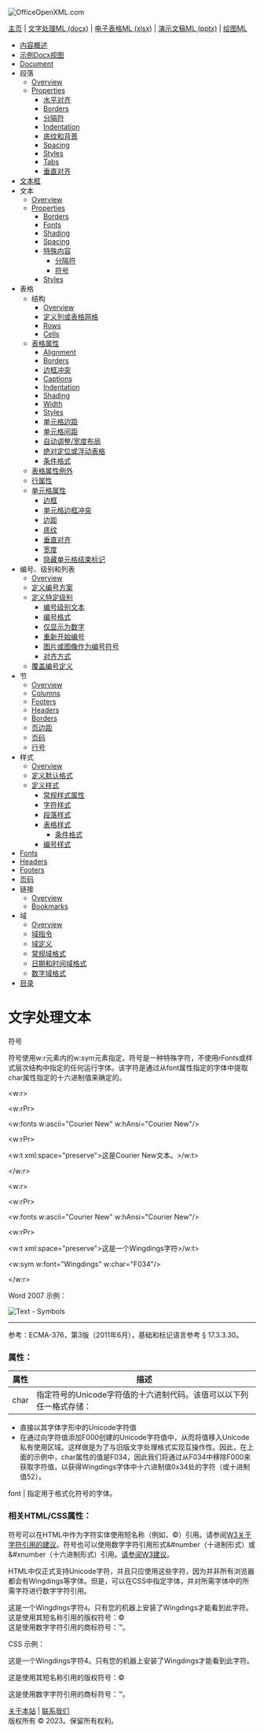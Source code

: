 ![OfficeOpenXML.com](images/banner1.png)

[主页](index.md) | [文字处理ML (docx)](anatomyofOOXML.md) | [电子表格ML (xlsx)](anatomyofOOXML-xlsx.md) | [演示文稿ML (pptx)](anatomyofOOXML-pptx.md) | [绘图ML](drwOverview.md)

- [内容概述](WPcontentOverview.md)
- [示例Docx视图](WPsampleDoc.md)
- [Document](WPdocument.md)
- 段落
  - [Overview](WPparagraph.md)
  - [Properties](WPparagraphProperties.md)
    - [水平对齐](WPalignment.md)
    - [Borders](WPborders.md)
    - [分隔符](WPtextSpecialContent-break.md)
    - [Indentation](WPindentation.md)
    - [底纹和背景](WPshading.md)
    - [Spacing](WPspacing.md)
    - [Styles](WPstyleParStyles.md)
    - [Tabs](WPtab.md)
    - [垂直对齐](WPborders.md)
- [文本框](WPparagraph-textFrames.md)
- 文本
  - [Overview](WPtext.md)
  - [Properties](WPtextFormatting.md)
    - [Borders](WPtextBorders.md)
    - [Fonts](WPtextFonts.md)
    - [Shading](WPtextShading.md)
    - [Spacing](WPtextSpacing.md)
    - [特殊内容](WPtextSpecialContent.md)
      - [分隔符](WPtextSpecialContent-break.md)
      - [符号](WPtextSpecialContent-symbol.md)
    - [Styles](WPstyleCharStyles.md)
- 表格
  - 结构
    - [Overview](WPtable.md)
    - [定义列或表格网格](WPtableGrid.md)
    - [Rows](WPtableRow.md)
    - [Cells](WPtableCell.md)
  - [表格属性](WPtableProperties.md)
    - [Alignment](WPtableAlignment.md)
    - [Borders](WPtableBorders.md)
    - [边框冲突](WPtableCellBorderConflicts.md)
    - [Captions](WPtableCaption.md)
    - [Indentation](WPtableIndent.md)
    - [Shading](WPtableShading.md)
    - [Width](WPtableWidth.md)
    - [Styles](WPstyleTableStyles.md)
    - [单元格边距](WPtableCellMargins.md)
    - [单元格间距](WPtableCellSpacing.md)
    - [自动调整/宽度布局](WPtableLayout.md)
    - [绝对定位或浮动表格](WPfloatingTables.md)
    - [条件格式](WPtblLook.md)
  - [表格属性例外](WPtablePropertyExceptions.md)
  - [行属性](WPtableRowProperties.md)
  - [单元格属性](WPtableCellProperties.md)
    - [边框](WPtableCellProperties-Borders.md)
    - [单元格边框冲突](WPtableCellBorderConflicts.md)
    - [边距](WPtableCellProperties-Margins.md)
    - [底纹](WPtableCellProperties-Shading.md)
    - [垂直对齐](WPtableCellProperties-verticalAlignment.md)
    - [宽度](WPtableCellProperties-Width.md)
    - [隐藏单元格结束标记](WPhideMark.md)
- 编号、级别和列表
  - [Overview](WPnumbering.md)
  - [定义编号方案](WPnumberingAbstractNum.md)
  - [定义特定级别](WPnumberingLvl.md)
    - [编号级别文本](WPnumberingLevelText.md)
    - [编号格式](WPnumbering-numFmt.md)
    - [仅显示为数字](WPnumbering-isLgl.md)
    - [重新开始编号](WPnumbering-restart.md)
    - [图片或图像作为编号符号](WPnumbering-imagesAsSymbol.md)
    - [对齐方式](WPnumbering-lvlJc.md)
  - [覆盖编号定义](WPnumberingOverride.md)
- 节
  - [Overview](WPsection.md)
  - [Columns](WPsectionCols.md)
  - [Footers](WPsectionFooterReference.md)
  - [Headers](WPsectionHeaderReference.md)
  - [Borders](WPsectionBorders.md)
  - [页边距](WPsectionPgMar.md)
  - [页码](WPSectionPgNumType.md)
  - [行号](WPsectionLineNumbering.md)
- 样式
  - [Overview](WPstyles.md)
  - [定义默认格式](WPstyleDefaults.md)
  - [定义样式](WPstyle.md)
    - [常规样式属性](WPstyleGenProps.md)
    - [字符样式](WPstyleCharStyles.md)
    - [段落样式](WPstyleParStyles.md)
    - [表格样式](WPstyleTableStyles.md)
      - [条件格式](WPstyleTableStylesCond.md)
    - [编号样式](WPstyleNumStyles.md)
- [Fonts](WPfonts.md)
- [Headers](WPheaders.md)
- [Footers](WPfooters.md)
- [页码](WPSectionPgNumType.md)
- 链接
  - [Overview](WPhyperlink.md)
  - [Bookmarks](WPbookmark.md)
- 域
  - [Overview](WPfields.md)
  - [域指令](WPfieldInstructions.md)
  - [域定义](WPfieldDefinitions.md)
  - [常规域格式](WPgeneralFieldSwitches.md)
  - [日期和时间域格式](WPdateTimeFieldSwitches.md)
  - [数字域格式](WPnumericFieldSwitches.md)
- [目录](WPtableOfContents.md)

# 文字处理文本

符号

符号使用w:r元素内的w:sym元素指定。符号是一种特殊字符，不使用rFonts或样式层次结构中指定的任何运行字体。该字符是通过从font属性指定的字体中提取char属性指定的十六进制值来确定的。

<w:r>

<w:rPr>

<w:fonts w:ascii="Courier New" w:hAnsi="Courier New"/>

<w:rPr>

<w:t xml:space="preserve">这是Courier New文本。>/w:t>

</w:r>

<w:r>

<w:rPr>

<w:fonts w:ascii="Courier New" w:hAnsi="Courier New"/>

<w:rPr>

<w:t xml:space="preserve">这是一个Wingdings字符>/w:t>

<w:sym w:font="Wingdings" w:char="F034"/>

</w:r>

Word 2007 示例：

![Text - Symbols](images\wp-symbols-1.gif)

---

参考：ECMA-376，第3版（2011年6月），基础和标记语言参考 § 17.3.3.30。

### 属性：

| 属性 | 描述                                                                |
| ---- | ------------------------------------------------------------------- |
| char | 指定符号的Unicode字符值的十六进制代码。该值可以以下列任一格式存储： |

- 直接以其字体字形中的Unicode字符值
- 在通过向字符值添加F000创建的Unicode字符值中，从而将值移入Unicode私有使用区域。这样做是为了与旧版文字处理格式实现互操作性。因此，在上面的示例中，char属性的值是F034，因此我们将通过从F034中移除F000来获取字符值，以获得Wingdings字体中十六进制值0x34处的字符（或十进制值52）。

font | 指定用于格式化符号的字体。

### 相关HTML/CSS属性：

符号可以在HTML中作为字符实体使用短名称（例如，&copy;）引用。请参阅[W3关于字符引用的建议](http://www.w3.org/TR/html4/sgml/entities.md)。符号也可以使用数字字符引用形式&#number（十进制形式）或&#xnumber（十六进制形式）引用。[请参阅W3建议](http://www.w3.org/TR/html4/charset.html#h-5.3.1)。

HTML中仅正式支持Unicode字符，并且只应使用这些字符，因为并非所有浏览器都会有Wingdings等字体。但是，可以在CSS中指定字体，并对所需字体中的所需字符进行数字字符引用。

<div>这是一个Wingdings字符<span style="font-family:Wingdings;">&#52;</span>。只有您的机器上安装了Wingdings才能看到此字符。</div>   
<div>这是使用其短名称引用的版权符号：&copy;</div>   
<div>这是使用数字字符引用的商标符号：&#8482;。</div>

CSS 示例：

这是一个Wingdings字符4。只有您的机器上安装了Wingdings才能看到此字符。

这是使用其短名称引用的版权符号：©

这是使用数字字符引用的商标符号：™。

[关于本站](aboutThisSite.md) | [联系我们](contactUs.md)  
版权所有 © 2023。保留所有权利。
